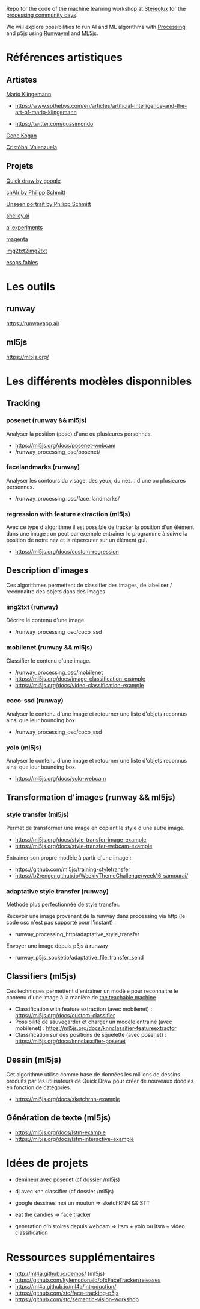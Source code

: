 Repo for the code of the machine learning workshop at [Stereolux](https://www.stereolux.org/) for the [processing community days](https://day.processing.org/).

We will explore possibilities to run AI and ML algorithms with [Processing](https://processing.org/) and [p5js](https://p5js.org/) using [Runwayml](https://runwayapp.ai/) and [ML5js](https://ml5js.org/).


# Références artistiques

## Artistes

[Mario Klingemann](http://quasimondo.com/) 
  
- https://www.sothebys.com/en/articles/artificial-intelligence-and-the-art-of-mario-klingemann

- https://twitter.com/quasimondo
  
[Gene Kogan](http://genekogan.com/) 

[Cristóbal Valenzuela](https://cvalenzuelab.com/)

## Projets

[Quick draw by google](https://quickdraw.withgoogle.com/)
    
[chAIr by Philipp Schmitt](https://philippschmitt.com/work/chair)   
    
[Unseen portrait by Philipp Schmitt](https://philippschmitt.com/work/unseen-portraits)  
    
[shelley.ai](http://shelley.ai/) 
 
[ai.experiments](https://experiments.withgoogle.com/collection/ai)

[magenta](https://magenta.tensorflow.org/demos/web/)

[img2txt2img2txt](https://b2renger.github.io/Runway-experiment-img2txt2img2txt/index.html)
    
[esops fables](https://towardsdatascience.com/lets-read-a-story-a-study-on-storytelling-for-children-using-machine-learning-tools-1b631bbbffac)


# Les outils

## runway 

https://runwayapp.ai/ 

## ml5js

https://ml5js.org/  


# Les différents modèles disponnibles

## Tracking

### posenet (runway && ml5js)

Analyser la position (pose) d'une ou plusieures personnes.

- https://ml5js.org/docs/posenet-webcam
- /runway_processing_osc/posenet/


### facelandmarks (runway)

Analyser les contours du visage, des yeux, du nez... d'une ou plusieures personnes.

- /runway_processing_osc/face_landmarks/


### regression with feature extraction (ml5js)

Avec ce type d'algorithme il est possible de tracker la position d'un élément dans une image : on peut par exemple entrainer le programme à suivre la position de notre nez et la répercuter sur un élément gui.

- https://ml5js.org/docs/custom-regression


## Description d'images

Ces algorithmes permettent de classifier des images, de labeliser / reconnaitre des objets dans des images.


### img2txt (runway)

Décrire le contenu d'une image.

- /runway_processing_osc/coco_ssd


### mobilenet (runway && ml5js)

Classifier le contenu d'une image.

- /runway_processing_osc/mobilenet
- https://ml5js.org/docs/image-classification-example
- https://ml5js.org/docs/video-classification-example


### coco-ssd (runway)

Analyser le contenu d'une image et retourner une liste d'objets reconnus ainsi que leur bounding box.

- /runway_processing_osc/coco_ssd


### yolo (ml5js)

Analyser le contenu d'une image et retourner une liste d'objets reconnus ainsi que leur bounding box.

- https://ml5js.org/docs/yolo-webcam


## Transformation d'images (runway && ml5js)

### style transfer (ml5js)

Permet de transformer une image en copiant le style d'une autre image.

- https://ml5js.org/docs/style-transfer-image-example
- https://ml5js.org/docs/style-transfer-webcam-example

Entrainer son propre modèle à partir d'une image :

- https://github.com/ml5js/training-styletransfer
- https://b2renger.github.io/WeeklyThemeChallenge/week16_samourai/


### adaptative style transfer (runway)

Méthode plus perfectionnée de style transfer.

Recevoir une image provenant de la runway dans processing via http (le code osc n'est pas supporté pour l'instant) :
- runway_processing_http/adaptative_style_transfer

Envoyer une image depuis p5js à runway
- runway_p5js_socketio/adaptative_file_transfer_send


## Classifiers (ml5js)

Ces techniques permettent d'entrainer un modèle pour reconnaitre le contenu d'une image à la manière de [the teachable machine](https://teachablemachine.withgoogle.com/)

- Classification with feature extraction (avec mobilenet) : https://ml5js.org/docs/custom-classifier
- Possibilité de sauvegarder et charger un modèle entrainé (avec mobilenet) : https://ml5js.org/docs/knnclassifier-featureextractor
- Classification sur des positions de squelette (avec posenet) : https://ml5js.org/docs/knnclassifier-posenet


## Dessin (ml5js)

Cet algorithme utilise comme base de données les millions de dessins produits par les utilisateurs de Quick Draw pour créer de nouveaux doodles en fonction de catégories.

- https://ml5js.org/docs/sketchrnn-example


## Génération de texte (ml5js)

- https://ml5js.org/docs/lstm-example
- https://ml5js.org/docs/lstm-interactive-example



# Idées de projets 

- démineur avec posenet (cf dossier /ml5js)
- dj avec knn classifier (cf dossier /ml5js)

- google dessines moi un mouton => sketchRNN && STT
- eat the candies => face tracker
- generation d'histoires depuis webcam => ltsm + yolo ou ltsm + video classification


# Ressources supplémentaires

- http://ml4a.github.io/demos/ (ml5js)
- https://github.com/kylemcdonald/ofxFaceTracker/releases 
- https://ml4a.github.io/ml4a/introduction/
- https://github.com/stc/face-tracking-p5js
- https://github.com/stc/semantic-vision-workshop




